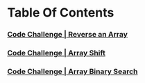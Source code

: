 # Table Of Contents

### [Code Challenge | Reverse an Array](challenges/arrayReverse/README.md)
### [Code Challenge | Array Shift](challenges/arrayShift/README.md)
### [Code Challenge | Array Binary Search](challenges/arrayBinarySearch/README.md)